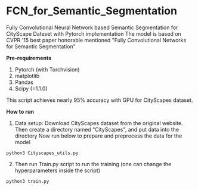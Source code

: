# FCN_for_Semantic_Segmentation
Fully Convolutional Neural Network based Semantic Segmentation for CityScape Dateset with Pytorch implementation
The model is based on CVPR '15 best paper honorable mentioned "Fully Convolutional Networks for Semantic Segmentation"

**Pre-requirements**

1. Pytorch (with Torchvision)
2. matplotlib
3. Pandas
4. Scipy (=1.1.0)

This script achieves nearly 95% accuracy with GPU for CityScapes dataset.


**How to run**
1. Data setup:
  Download CityScapes dataset from the original website. Then create a directory named "CityScapes", and put data into the directory
  Now run below to prepare and preprocess the data for the model
  ```
  python3 Cityscapes_utils.py
  ```
 2. Then run Train.py script to run the training (one can change the hyperparameters inside the script)
 ```
 python3 train.py
 ```
